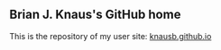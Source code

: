 ## Brian J. Knaus's GitHub home

This is the repository of my user site:
[knausb.github.io](http://knausb.github.io/)
